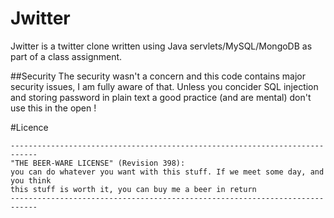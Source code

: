 Jwitter
=======

Jwitter is a twitter clone written using Java servlets/MySQL/MongoDB as part of a class assignment.

##Security
The security wasn't a concern and this code contains major security issues, I am fully aware of that.
Unless you concider SQL injection and storing password in plain text a good practice (and are mental) don't use this in the open !

#Licence

    ----------------------------------------------------------------------------
    "THE BEER-WARE LICENSE" (Revision 398): 
    you can do whatever you want with this stuff. If we meet some day, and you think
    this stuff is worth it, you can buy me a beer in return
    ----------------------------------------------------------------------------
